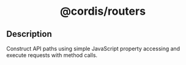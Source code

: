 <div align = "center">

# @cordis/routers

</div>

## Description

Construct API paths using simple JavaScript property accessing and execute requests with method calls.
